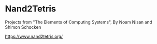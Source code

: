 # Nand2Tetris
Projects from "The Elements of Computing Systems", By Noam Nisan and Shimon Schocken

https://www.nand2tetris.org/
